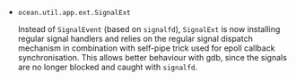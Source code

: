 * `ocean.util.app.ext.SignalExt`

  Instead of `SignalEvent` (based on `signalfd`), `SignalExt` is now installing
  regular signal handlers and relies on the regular signal dispatch mechanism
  in combination with self-pipe trick used for epoll callback synchronisation.
  This allows better behaviour with gdb, since the signals are no longer blocked
  and caught with `signalfd`.

